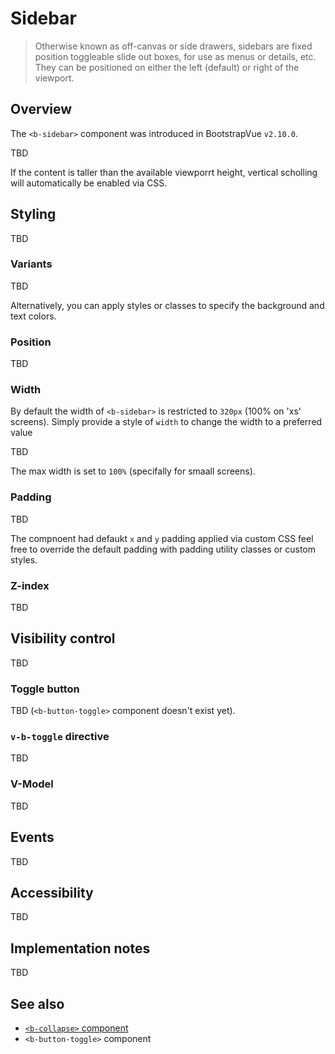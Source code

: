 # Sidebar

> Otherwise known as off-canvas or side drawers, sidebars are fixed position toggleable slide out
> boxes, for use as menus or details, etc. They can be positioned on either the left (default) or
> right of the viewport.


## Overview

The `<b-sidebar>` component was introduced in BootstrapVue `v2.10.0`.

TBD

If the content is taller than the available viewporrt height, vertical scholling will automatically
be enabled via CSS.

## Styling

TBD

### Variants

TBD

Alternatively, you can apply styles or classes to specify the background and text colors.

### Position

TBD

### Width

By default the width of `<b-sidebar>` is restricted to `320px` (100% on 'xs' screens). Simply
provide a style of `width` to change the width to a preferred value

TBD

The max width is set to `100%` (specifally for smaall screens).

### Padding

TBD

The compnoent had defaukt `x` and `y` padding applied via custom CSS feel free to override the
default padding with padding utility classes or custom styles.

### Z-index

TBD

## Visibility control

TBD

### Toggle button

TBD (`<b-button-toggle>` component doesn't exist yet).

### `v-b-toggle` directive

TBD

### V-Model

TBD

## Events

TBD

## Accessibility

TBD

## Implementation notes

TBD

## See also

- [`<b-collapse>` component](/docs/components/collapse)
- `<b-button-toggle>` component

